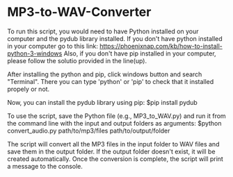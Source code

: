 # MP3-to-WAV-Converter
To run this script, you would need to have Python installed on your computer and the pydub library installed. 
If you don't have python installed in your computer go to this link:
https://phoenixnap.com/kb/how-to-install-python-3-windows
Also, if you don't have pip installed in your computer, please follow the solutio provided in the line(up).

After installing the python and pip, click windows button and search "Terminal". There you can type 'python' or 'pip' to check that it installed propely or not.

Now, you can install the pydub library using pip:
$pip install pydub

To use the script, save the Python file (e.g., MP3_to_WAV.py) and run it from the command line with the input and output folders as arguments:
$python convert_audio.py path/to/mp3/files path/to/output/folder

The script will convert all the MP3 files in the input folder to WAV files and save them in the output folder. If the output folder doesn't exist, it will be created automatically. Once the conversion is complete, the script will print a message to the console.
